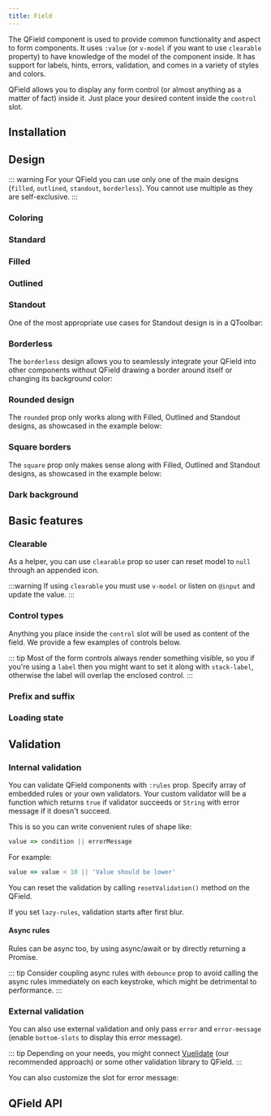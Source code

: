```yaml
---
title: Field
---
```


The QField component is used to provide common functionality and aspect to form components. It uses `:value` (or `v-model` if you want to use `clearable` property) to have knowledge of the model of the component inside. It has support for labels, hints, errors, validation, and comes in a variety of styles and colors.

QField allows you to display any form control (or almost anything as a matter of fact) inside it. Just place your desired content inside the `control` slot.


## Installation
<doc-installation components="QField"/>

## Design

::: warning
For your QField you can use only one of the main designs (`filled`, `outlined`, `standout`, `borderless`). You cannot use multiple as they are self-exclusive.
:::

<doc-example title="Design Overview" file="QField/DesignOverview" />

### Coloring

<doc-example title="Coloring" file="QField/Coloring" />

### Standard
<doc-example title="Standard" file="QField/DesignStandard" />

### Filled
<doc-example title="Filled" file="QField/DesignFilled" />

### Outlined
<doc-example title="Outlined" file="QField/DesignOutlined" />

### Standout
<doc-example title="Standout" file="QField/DesignStandout" />

One of the most appropriate use cases for Standout design is in a QToolbar:

<doc-example title="Standout in QToolbar" file="QField/StandoutToolbar" />

### Borderless
The `borderless` design allows you to seamlessly integrate your QField into other components without QField drawing a border around itself or changing its background color:

<doc-example title="Borderless" file="QField/Borderless" />

### Rounded design

The `rounded` prop only works along with Filled, Outlined and Standout designs, as showcased in the example below:

<doc-example title="Rounded" file="QField/Rounded" />

### Square borders

The `square` prop only makes sense along with Filled, Outlined and Standout designs, as showcased in the example below:

<doc-example title="Square borders" file="QField/SquareBorders" />

### Dark background

<doc-example title="Dark" file="QField/Dark" dark />

## Basic features

### Clearable
As a helper, you can use `clearable` prop so user can reset model to `null` through an appended icon.

:::warning
If using `clearable` you must use `v-model` or listen on `@input` and update the value.
:::

<doc-example title="Clearable" file="QField/Clearable" />

### Control types

Anything you place inside the `control` slot will be used as content of the field. We provide a few examples of controls below.

<doc-example title="Control types" file="QField/ControlTypes" />

::: tip
Most of the form controls always render something visible, so you if you're using a `label` then you might want to set it along with `stack-label`, otherwise the label will overlap the enclosed control.
:::

### Prefix and suffix

<doc-example title="Prefix and suffix" file="QField/PrefixSuffix" />

### Loading state

<doc-example title="Loading state" file="QField/LoadingState" />

## Validation

### Internal validation

You can validate QField components with `:rules` prop. Specify array of embedded rules or your own validators. Your custom validator will be a function which returns `true` if validator succeeds or `String` with error message if it doesn't succeed.

This is so you can write convenient rules of shape like:

```js
value => condition || errorMessage
 ```
For example:
 ```js
value => value < 10 || 'Value should be lower'
```

You can reset the validation by calling `resetValidation()` method on the QField.

<doc-example title="Basic" file="QField/ValidationRequired" />

<doc-example title="Maximum value" file="QField/ValidationMaxValue" />

If you set `lazy-rules`, validation starts after first blur.

<doc-example title="Lazy rules" file="QField/ValidationLazy" />

#### Async rules
Rules can be async too, by using async/await or by directly returning a Promise.

::: tip
Consider coupling async rules with `debounce` prop to avoid calling the async rules immediately on each keystroke, which might be detrimental to performance.
:::

<doc-example title="Async rules" file="QField/ValidationAsync" />

### External validation

You can also use external validation and only pass `error` and `error-message` (enable `bottom-slots` to display this error message).

::: tip
Depending on your needs, you might connect [Vuelidate](https://vuelidate.netlify.com/) (our recommended approach) or some other validation library to QField.
:::

<doc-example title="External" file="QField/ValidationExternal" />

You can also customize the slot for error message:

<doc-example title="Slot for error message" file="QField/ValidationSlots" />

## QField API
<doc-api file="QField" />
